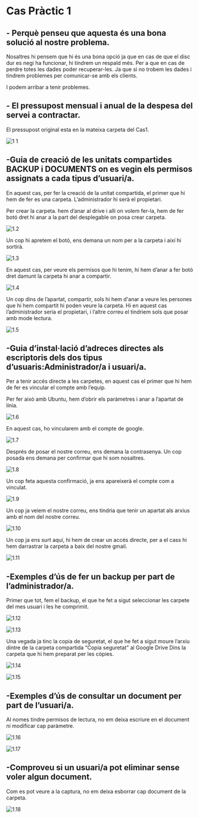  # Cas Pràctic 1
 
## -  Perquè penseu que aquesta és una bona solució al nostre problema.

Nosaltres hi pensem que hi és una bona opció ja que en cas de que el disc dur es negi ha funcionar, hi tindrem un respald més.
Per a que en cas de perdre totes les dades poder recuperar-les. Ja que si no trobem les dades i tindrem problemes per comunicar-se amb els clients.

I podem arribar a tenir problemes.

## - El pressupost mensual i anual de la despesa del servei a contractar.

El pressupost original esta en la mateixa carpeta del Cas1.

![1 1](1.1.png)

## -Guia de creació de les unitats compartides BACKUP i DOCUMENTS on es vegin els permisos assignats a cada tipus d’usuari/a.

En aquest cas, per fer la creació de la unitat compartida, el primer que hi hem de fer es una carpeta. L’administrador hi serà el propietari.

Per crear la carpeta. hem d’anar al drive i alli on volem fer-la, hem de fer botó dret hi anar a la part del desplegable on posa crear carpeta.

![1.2](1.2.png)

Un cop hi apretem el botó, ens demana un nom per a la carpeta i així hi sortirà.

![1.3](1.3.png)

En aquest cas, per veure els permisos que hi tenim, hi hem d’anar a fer botó dret damunt la carpeta hi anar a compartir.

![1.4](1.4.png)

Un cop dins de l’apartat, compartir, sols hi hem d'anar a veure les persones que hi hem compartit hi poden veure la carpeta. Hi en aquest cas l’administrador seria el propietari, i l’altre correu el tindriem sols que posar amb mode lectura.

![1.5](1.5.png)

## -Guia d’instal·lació d’adreces directes als escriptoris dels dos tipus d’usuaris:Administrador/a i usuari/a.

Per a tenir accés directe a les carpetes, en aquest cas el primer que hi hem de fer es vincular el compte amb l’equip.

Per fer això amb Ubuntu, hem d’obrir els paràmetres i anar a l’apartat de línia.

![1.6](1.6.png)

En aquest cas, ho vincularem amb el compte de google.

![1.7](1.7.png)

Després de posar el nostre correu, ens demana la contrasenya.
Un cop posada ens demana per confirmar que hi som nosaltres.

![1.8](1.8.png)

Un cop feta aquesta confirmació, ja ens apareixerà el compte com a vinculat.

![1.9](1.9.png)

Un cop ja veiem el nostre correu, ens tindria que tenir un apartat als arxius amb el nom del nostre correu.

![1.10](1.10.png)

Un cop ja ens surt aquí, hi hem de crear un accés directe, per a el cass hi hem darrastrar la carpeta a baix del nostre gmail.

![1.11](1.11.png)

## -Exemples d’ús de fer un backup per part de l’administrador/a.

Primer que tot, fem el backup, el que he fet a sigut seleccionar les carpete del mes usuari i les he comprimit.

![1.12](1.12.png)

![1.13](1.13.png)

Una vegada ja tinc la copia de seguretat, el que he fet a sigut moure l’arxiu dintre de la carpeta compartida “Copia seguretat” al Google Drive Dins la carpeta que hi hem preparat per les còpies.

![1.14](1.14.png)

![1.15](1.15.png)

## -Exemples d’ús de consultar un document per part de l’usuari/a.

Al nomes tindre permisos de lectura, no em deixa escriure en el document ni modificar cap paràmetre.

![1.16](1.16.png)

![1.17](1.17.png)

## -Comproveu si un usuari/a pot eliminar sense voler algun document.

Com es pot veure a la captura, no em deixa esborrar cap document de la carpeta. 

![1.18](1.18.png)
